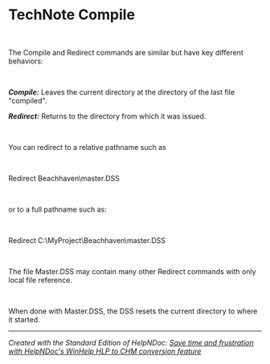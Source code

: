# TechNote Compile

&nbsp;

The Compile and Redirect commands are similar but have key different behaviors:

&nbsp;

***Compile:*** Leaves the current directory at the directory of the last file "compiled".

***Redirect:*** Returns to the directory from which it was issued.

&nbsp;

You can redirect to a relative pathname such as

&nbsp;

Redirect Beachhaven\\master.DSS

&nbsp;

or to a full pathname such as:

&nbsp;

Redirect C:\\MyProject\\Beachhaven\\master.DSS

&nbsp;

The file Master.DSS may contain many other Redirect commands with only local file reference.

&nbsp;

When done with Master.DSS, the DSS resets the current directory to where it started.

***
_Created with the Standard Edition of HelpNDoc: [Save time and frustration with HelpNDoc's WinHelp HLP to CHM conversion feature](<https://www.helpndoc.com/step-by-step-guides/how-to-convert-a-hlp-winhelp-help-file-to-a-chm-html-help-help-file/>)_
